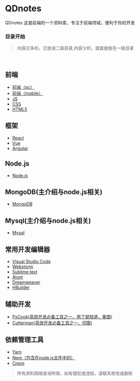 # QDnotes
QDnotes 这是前端的一个资料库，专注于前端领域，便利于你的开发
 
### 目录开始
> 内容过多的，已放进二级目录,内容少的，就直接放在一级目录

 
## 前端

* [前端（pc）]()
* [前端（mobile）]()
* [JS]()
* [CSS]()
* [HTML5]()


## 框架
* [React](https://github.com/maoxiaoquan/QDnotes/blob/master/notes/frame/react/react.md)
* [Vue](https://github.com/maoxiaoquan/QDnotes/blob/master/notes/frame/vue/vue.md)
* [Angular](https://github.com/maoxiaoquan/QDnotes/blob/master/notes/frame/angular/angular.md)

## Node.js
* [Node.js](https://github.com/maoxiaoquan/QDnotes/blob/master/notes/node/nodejs.md)

## MongoDB(主介绍与node.js相关)
* [MongoDB](https://github.com/maoxiaoquan/QDnotes/blob/master/notes/mongodb/mongodb.md)

## Mysql(主介绍与node.js相关)
* [Mysql](https://github.com/maoxiaoquan/QDnotes/blob/master/notes/mysql/mysql.md)

## 常用开发编辑器
* [Visual Studio Code](https://code.visualstudio.com/)
* [Webstorm](https://code.visualstudio.com/)
* [Sublime text](https://www.sublimetext.com/3)
* [Atom](https://atom.io/)
* [Dreamweaver](http://www.adobe.com/products/dreamweaver.html)
* [HBuilder](http://www.dcloud.io/)


## 辅助开发
* [PxCook(高效开发必备工具之一，用了就知道，量图)](http://www.fancynode.com.cn/pxcook)
* [Cutterman(高效开发必备工具之一，切图)](http://www.cutterman.cn/zh)

## 依赖管理工具
* [Yarn](https://yarn.bootcss.com/)
* [Npm（包含在node.js文件中的）](https://nodejs.org/zh-cn/)
* [Cnpm](https://npm.taobao.org/)


> 所有资料网络查询所得，如有侵犯或违规，请联系修改或删除